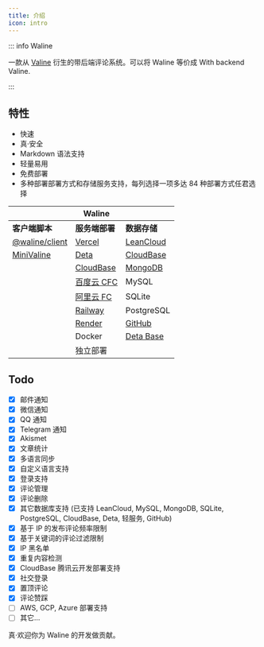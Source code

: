 ```yaml
---
title: 介绍
icon: intro
---
```


::: info Waline

一款从 [Valine](https://valine.js.org) 衍生的带后端评论系统。可以将 Waline 等价成 With backend Valine.

:::

<!-- more -->

## 特性

- 快速
- 真·安全
- Markdown 语法支持
- 轻量易用
- 免费部署
- 多种部署部署方式和存储服务支持，每列选择一项多达 84 种部署方式任君选择

|                                          | Waline                                                          |                                                   |
| ---------------------------------------- | --------------------------------------------------------------- | ------------------------------------------------- |
| **客户端脚本**                           | **服务端部署**                                                  | **数据存储**                                      |
| [@waline/client](https://waline.js.org)  | [Vercel](https://vercel.com)                                    | [LeanCloud](https://leancloud.app)                |
| [MiniValine](https://minivaline.js.org/) | [Deta](https://deta.sh)                                         | [CloudBase](https://clodbase.net)                 |
|                                          | [CloudBase](https://cloudbase.net/)                             | [MongoDB](https://mongodb.com)                    |
|                                          | [百度云 CFC](https://console.bce.baidu.com/cfc/#/cfc/functions) | MySQL                                             |
|                                          | [阿里云 FC](https://fc.console.aliyun.com/)                     | SQLite                                            |
|                                          | [Railway](https://railway.app)                                  | PostgreSQL                                        |
|                                          | [Render](https://render.com)                                    | [GitHub](https://github.com)                      |
|                                          | Docker                                                          | [Deta Base](https://docs.deta.sh/docs/base/about) |
|                                          | 独立部署                                                        |                                                   |

## Todo

- [x] 邮件通知
- [x] 微信通知
- [x] QQ 通知
- [x] Telegram 通知
- [x] Akismet
- [x] 文章统计
- [x] 多语言同步
- [x] 自定义语言支持
- [x] 登录支持
- [x] 评论管理
- [x] 评论删除
- [x] 其它数据库支持 (已支持 LeanCloud, MySQL, MongoDB, SQLite, PostgreSQL, CloudBase, Deta, 轻服务, GitHub)
- [x] 基于 IP 的发布评论频率限制
- [x] 基于关键词的评论过滤限制
- [x] IP 黑名单
- [x] 重复内容检测
- [x] CloudBase 腾讯云开发部署支持
- [x] 社交登录
- [x] 置顶评论
- [x] 评论赞踩
- [ ] AWS, GCP, Azure 部署支持
- [ ] 其它...

真·欢迎你为 Waline 的开发做贡献。
